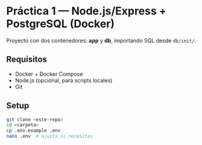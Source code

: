 # Práctica 1 — Node.js/Express + PostgreSQL (Docker)

Proyecto con dos contenedores: **app** y **db**, importando SQL desde `db/init/`.

## Requisitos
- Docker + Docker Compose
- Node.js (opcional, para scripts locales)
- Git

## Setup

```bash
git clone <este-repo>
cd <carpeta>
cp .env.example .env
nano .env  # ajusta si necesitas

